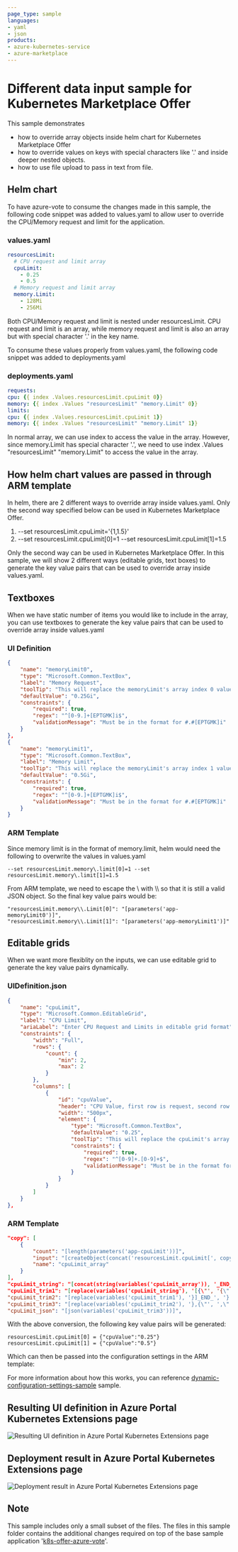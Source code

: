```yaml
---
page_type: sample
languages:
- yaml
- json
products:
- azure-kubernetes-service
- azure-marketplace
---
```


# Different data input sample for Kubernetes Marketplace Offer

This sample demonstrates 
- how to override array objects inside helm chart for Kubernetes Marketplace Offer
- how to override values on keys with special characters like '.' and inside deeper nested objects.
- how to use file upload to pass in text from file.

## Helm chart

To have azure-vote to consume the changes made in this sample, the following code snippet was added to values.yaml to allow user to override the CPU/Memory request and limit for the application.

### values.yaml
```yaml
resourcesLimit:
  # CPU request and limit array
  cpuLimit:
    - 0.25
    - 0.5
  # Memory request and limit array
  memory.Limit:
    - 128Mi
    - 256Mi
```

Both CPU/Memory request and limit is nested under resourcesLimit. CPU request and limit is an array, while memory request and limit is also an array but with special character '.' in the key name.

To consume these values properly from values.yaml, the following code snippet was added to deployments.yaml

### deployments.yaml
```yaml
requests:
cpu: {{ index .Values.resourcesLimit.cpuLimit 0}}
memory: {{ index .Values "resourcesLimit" "memory.Limit" 0}}
limits:
cpu: {{ index .Values.resourcesLimit.cpuLimit 1}}
memory: {{ index .Values "resourcesLimit" "memory.Limit" 1}}
```
In normal array, we can use index to access the value in the array. However, since memory.Limit has special character '.', we need to use index .Values "resourcesLimit" "memory.Limit" to access the value in the array.

## How helm chart values are passed in through ARM template

In helm, there are 2 different ways to override array inside values.yaml. Only the second way specified below can be used in Kubernetes Marketplace Offer.
1. --set resourcesLimit.cpuLimit='{1,1.5}'
2. --set resourcesLimit.cpuLimit[0]=1 --set resourcesLimit.cpuLimit[1]=1.5

Only the second way can be used in Kubernetes Marketplace Offer. In this sample, we will show 2 different ways (editable grids, text boxes) to generate the key value pairs that can be used to override array inside values.yaml.

## Textboxes

When we have static number of items you would like to include in the array, you can use textboxes to generate the key value pairs that can be used to override array inside values.yaml

### UI Definition
```json
{
    "name": "memoryLimit0",
    "type": "Microsoft.Common.TextBox",
    "label": "Memory Request",
    "toolTip": "This will replace the memoryLimit's array index 0 value inside your values.yaml",
    "defaultValue": "0.25Gi",
    "constraints": {
        "required": true,
        "regex": "^[0-9.]+[EPTGMK]i$",
        "validationMessage": "Must be in the format for #.#[EPTGMK]i"
    }
},
{
    "name": "memoryLimit1",
    "type": "Microsoft.Common.TextBox",
    "label": "Memory Limit",
    "toolTip": "This will replace the memoryLimit's array index 1 value inside your values.yaml",
    "defaultValue": "0.5Gi",
    "constraints": {
        "required": true,
        "regex": "^[0-9.]+[EPTGMK]i$",
        "validationMessage": "Must be in the format for #.#[EPTGMK]i"
    }
}
```

### ARM Template

Since memory limit is in the format of memory.limit, helm would need the following to overwrite the values in values.yaml

``` 
--set resourcesLimit.memory\.limit[0]=1 --set resourcesLimit.memory\.limit[1]=1.5
```

From ARM template, we need to escape the \ with \\\\ so that it is still a valid JSON object. So the final key value pairs would be:
```
"resourcesLimit.memory\\.Limit[0]": "[parameters('app-memoryLimit0')]",
"resourcesLimit.memory\\.Limit[1]": "[parameters('app-memoryLimit1')]"
```


## Editable grids

When we want more flexiblity on the inputs, we can use editable grid to generate the key value pairs dynamically.

### UIDefinition.json
```json
{
    "name": "cpuLimit",
    "type": "Microsoft.Common.EditableGrid",
    "label": "CPU Limit",
    "ariaLabel": "Enter CPU Request and Limits in editable grid format",
    "constraints": {
        "width": "Full",
        "rows": {
            "count": {
                "min": 2,
                "max": 2
            }
        },
        "columns": [
            {
                "id": "cpuValue",
                "header": "CPU Value, first row is request, second row is limit",
                "width": "500px",
                "element": {
                    "type": "Microsoft.Common.TextBox",
                    "defaultValue": "0.25",
                    "toolTip": "This will replace the cpuLimit's array index values inside your values.yaml",
                    "constraints": {
                        "required": true,
                        "regex": "^[0-9]+.[0-9]+$",
                        "validationMessage": "Must be in the format for #.#"
                    }
                }
            }
        ]
    }
},
```

### ARM Template

```json
"copy": [
    {
        "count": "[length(parameters('app-cpuLimit'))]",
        "input": "[createObject(concat('resourcesLimit.cpuLimit[', copyIndex('cpuLimit_array'), ']'), union(createObject('value', ''), parameters('app-cpuLimit')[copyIndex('cpuLimit_array')]).cpuValue)]",
        "name": "cpuLimit_array"
    }
],
"cpuLimit_string": "[concat(string(variables('cpuLimit_array')), '_END_')]",
"cpuLimit_trim1": "[replace(variables('cpuLimit_string'), '[{\"', '{\"')]",
"cpuLimit_trim2": "[replace(variables('cpuLimit_trim1'), '}]_END_', '}')]",
"cpuLimit_trim3": "[replace(variables('cpuLimit_trim2'), '},{\"', ',\"')]",
"cpuLimit_json": "[json(variables('cpuLimit_trim3'))]",
```
With the above conversion, the following key value pairs will be generated:
```
resourcesLimit.cpuLimit[0] = {"cpuValue":"0.25"}
resourcesLimit.cpuLimit[1] = {"cpuValue":"0.5"}
```
Which can then be passed into the configuration settings in the ARM template:


For more information about how this works, you can reference [dynamic-configuration-settings-sample](../dynamic-configuration-settings-sample/) sample.

## Resulting UI definition in Azure Portal Kubernetes Extensions page

![Resulting UI definition in Azure Portal Kubernetes Extensions page](images/ResultUIDefinition.png)

## Deployment result in Azure Portal Kubernetes Extensions page

![Deployment result in Azure Portal Kubernetes Extensions page](images/ResultConfigurationSettings.png)

## Note
This sample includes only a small subset of the files. The files in this sample folder contains the additional changes required on top of the base sample application '[k8s-offer-azure-vote](../k8s-offer-azure-vote/)'.